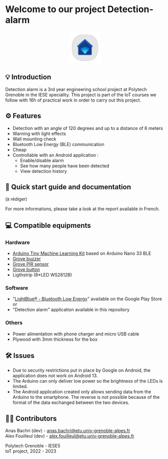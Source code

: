 # Welcome to our project Detection-alarm

<p align="center">
  <img src="Images/Logo2.png" width="100">
</p>

## 💡 Introduction

Detection alarm is a 3rd year engineering school project at Polytech Grenoble in the IESE speciality. This project is part of the IoT courses we follow with 16h of practical work in order to carry out this project.

## ⚙️ Features

- Detection with an angle of 120 degrees and up to a distance of 6 meters
- Warning with light effects
- Wall mounting check
- Bluetooth Low Energy (BLE) communication
- Cheap
- Controllable with an Android application :
  - Enable/disable alarm
  - See how many people have been detected
  - View detection history
  


## 📲 Quick start guide and documentation

(à rédiger)

For more informations, please take a look at the report available in French.

## 💻 Compatible equipments

### Hardware
- [Arduino Tiny Machine Learning Kit](https://store.arduino.cc/products/arduino-tiny-machine-learning-kit) based on Arduino Nano 33 BLE
- [Grove buzzer](https://wiki.seeedstudio.com/Grove-Buzzer/)
- [Grove PIR sensor](https://wiki.seeedstudio.com/Grove-PIR_Motion_Sensor/)
- [Grove button](https://wiki.seeedstudio.com/Grove-Button/)
- Ligthstrip (8*LED WS2812B) 

### Software
- "[LightBlue® - Bluetooth Low Energy](https://play.google.com/store/apps/details?id=com.punchthrough.lightblueexplorer&hl=fr&gl=US&pli=1)" available on the Google Play Store<br>
or
- "Detection alarm" application available in this repository

### Others
- Power alimentation with phone charger and micro USB cable
- Plywood with 3mm thickness for the box

## 🛠️ Issues
- Due to security restrictions put in place by Google on Android, the application does not work on Android 13.
- The Arduino can only deliver low power so the brightness of the LEDs is limited.
- The Android application created only allows sending data from the Arduino to the smartphone. The reverse is not possible because of the format of the data exchanged between the two devices.

## 🧑‍💻 Contributors

Anas Bachri (dev) - [anas.bachri@etu.univ-grenoble-alpes.fr](mailto:Anas.Bachri@etu.univ-grenoble-alpes.fr)<br>
Alex Fouilleul (dev) - [alex.fouilleul@etu.univ-grenoble-alpes.fr](mailto:alex.fouilleul@etu.univ-grenoble-alpes.fr)<br>

Polytech Grenoble - IESE5<br>
IoT project, 2022 - 2023
